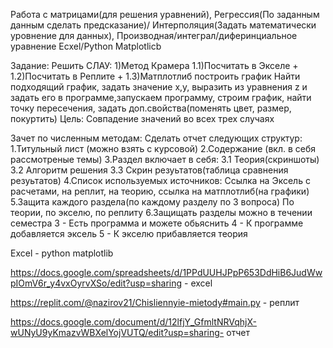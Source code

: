 Работа с матрицами(для решения уравнений), Регрессия(По заданным данным сделать предсказание)/ Интерполяция(Задать математически уровнение для данных), Производная/интеграл/диферинциальное уравнение Ecxel/Python Matplotlicb

Задание: Решить СЛАУ: 1)Метод Крамера 1.1)Посчитать в Экселе + 1.2)Посчитать в Реплите + 1.3)Матплотлиб построить график Найти подходящий график, задать значение x,y, выразить из уравнения z и задать его в программе,запускаем программу, строим график, найти точку пересечения, задать доп.свойства(поменять цвет, размер, покуртить) Цель: Совпадение значений во всех трех случаях

Зачет по численным методам: Сделать отчет следующих структур: 1.Титульный лист (можно взять с курсовой) 2.Содержание (вкл. в себя рассмотреные темы) 3.Раздел включает в себя: 3.1 Теория(скриншоты) 3.2 Алгоритм решения 3.3 Скрин резуьтатов(таблица сравнения резуьтатов) 4.Список используемых источников: Ссылка на Эксель с расчетами, на реплит, на теорию, ссылка на матплотлиб(на графики) 5.Защита каждого раздела(по каждому разделу по 3 вопроса) По теории, по экселю, по реплиту 6.Защищать разделы можно в течении семестра 3 - Есть программа и можете обьяснить 4 - К программе добавляется эксель 5 - К экселю прибавляется теория

Excel - python matplotlib

https://docs.google.com/spreadsheets/d/1PPdUUHJPpP653DdHiB6JudWwpIOmV6r_y4vxOyrvXSo/edit?usp=sharing - excel

https://replit.com/@nazirov21/Chisliennyie-mietody#main.py - реплит

https://docs.google.com/document/d/12lfjY_GfmltNRVqhjX-wUNyU9yKmazvWBXelYojVUTQ/edit?usp=sharing- отчет
